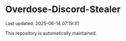 # Overdose-Discord-Stealer

Last updated: 2025-06-14 07:19:31

This repository is automatically maintained.
